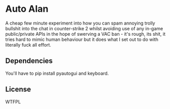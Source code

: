 # Auto Alan

A cheap few minute experiment into how you can spam annoying trolly bullshit into the chat in counter-strike 2 whilst avoiding use of any in-game public/private APIs in the hope of swerving a VAC ban - it's rough, its shit, it tries hard to mimic human behaviour but it does what I set out to do with literally fuck all effort.

## Dependencies

You'll have to pip install pyautogui and keyboard.

## License 

WTFPL

